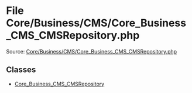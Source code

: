 File Core/Business/CMS/Core_Business_CMS_CMSRepository.php
=========
Source: [Core/Business/CMS/Core_Business_CMS_CMSRepository.php](https://github.com/PrestaShop/PrestaShop/blob/1.6.1.1/Core/Business/CMS/Core_Business_CMS_CMSRepository.php)


Classes
-------

* [Core_Business_CMS_CMSRepository](class.Core_Business_CMS_CMSRepository)

